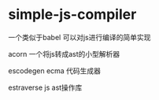 # simple-js-compiler
一个类似于babel 可以对js进行编译的简单实现


acorn
一个将js转成ast的小型解析器

escodegen
ecma 代码生成器

estraverse
js ast操作库
